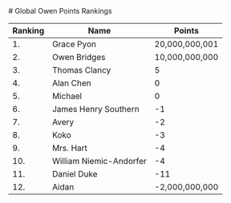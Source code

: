 <link href="http://github.com/yrgoldteeth/darkdowncss/raw/master/darkdown.css" rel="stylesheet"></link> 
# Global Owen Points Rankings

|Ranking|Name|Points|
| ----------- | ----------- | ----------- |
| 1. | Grace Pyon | 20,000,000,001 | 
| 2. | Owen Bridges | 10,000,000,000 |
| 3. | Thomas Clancy | 5 |
| 4. | Alan Chen | 0 |
| 5. | Michael | 0 |
| 6. | James Henry Southern | -1 |
| 7. | Avery | -2 |
| 8. | Koko | -3 |
| 9. | Mrs. Hart | -4 |
| 10. | William Niemic-Andorfer | -4 |
| 11. | Daniel Duke | -11 |
| 12. | Aidan | -2,000,000,000 |

